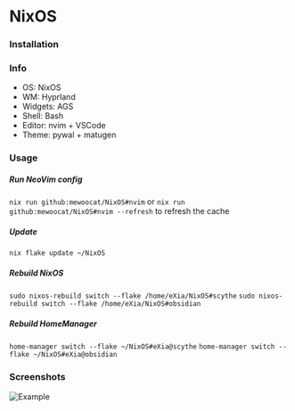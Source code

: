 # NixOS

### Installation
### Info
- OS: NixOS
- WM: Hyprland
- Widgets: AGS
- Shell: Bash
- Editor: nvim + VSCode
- Theme: pywal + matugen


### Usage

##### Run NeoVim config
`nix run github:mewoocat/NixOS#nvim`
or 
`nix run github:mewoocat/NixOS#nvim --refresh` to refresh the cache




##### Update
`nix flake update ~/NixOS`

##### Rebuild NixOS
`sudo nixos-rebuild switch --flake /home/eXia/NixOS#scythe`
`sudo nixos-rebuild switch --flake /home/eXia/NixOS#obsidian`

##### Rebuild HomeManager
`home-manager switch --flake ~/NixOS#eXia@scythe`
`home-manager switch --flake ~/NixOS#eXia@obsidian`

### Screenshots
![Example](https://github.com/mewoocat/NixOS/blob/main/desktop.png)

